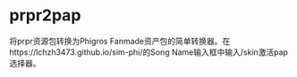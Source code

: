 # prpr2pap
将prpr资源包转换为Phigros Fanmade资产包的简单转换器。在https://lchzh3473.github.io/sim-phi/的Song Name输入框中输入/skin激活pap选择器。
